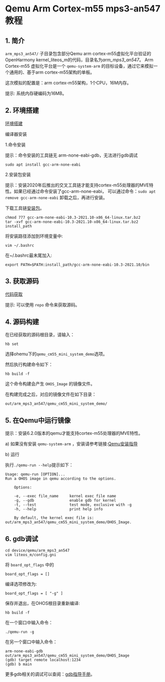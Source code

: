 # Qemu Arm Cortex-m55 mps3-an547 教程

## 1. 简介
`arm_mps3_an547/` 子目录包含部分Qemu arm cortex-m55虚拟化平台验证的OpenHarmony kernel\_liteos\_m的代码，目录名为*arm_mps3_an547*。
Arm Cortex-m55 虚拟化平台是一个 `qemu-system-arm` 的目标设备，通过它来模拟一个通用的、基于arm cortex-m55架构的单板。

这次模拟的配置是：arm cortex-m55架构，1个CPU，16M内存。

提示: 系统内存硬编码为16MB。

## 2. 环境搭建

[环境搭建](https://gitee.com/openharmony/docs/blob/master/zh-cn/device-dev/porting/Readme-CN.md)

编译器安装

1.命令安装

提示：命令安装的工具链无 arm-none-eabi-gdb，无法进行gdb调试

```
sudo apt install gcc-arm-none-eabi
```

2.安装包安装

提示：安装2020年后推出的交叉工具链才能支持cortex-m55处理器的MVE特性。如果已经通过命令安装了gcc-arm-none-eabi， 可以通过命令：`sudo apt remove gcc-arm-none-eabi` 卸载之后，再进行安装。

下载工具链[安装包](https://developer.arm.com/-/media/Files/downloads/gnu-rm/10.3-2021.10/gcc-arm-none-eabi-10.3-2021.10-x86_64-linux.tar.bz2)。

```
chmod 777 gcc-arm-none-eabi-10.3-2021.10-x86_64-linux.tar.bz2
tar -xvf gcc-arm-none-eabi-10.3-2021.10-x86_64-linux.tar.bz2 install_path
```

将安装路径添加到环境变量中:

```
vim ~/.bashrc
```

在~/.bashrc最末尾加入:

```
export PATH=$PATH:install_path/gcc-arm-none-eabi-10.3-2021.10/bin
```

## 3. 获取源码

[代码获取](https://gitee.com/openharmony/docs/blob/HEAD/zh-cn/device-dev/get-code/sourcecode-acquire.md)

提示: 可以使用 `repo` 命令来获取源码。

## 4. 源码构建

在已经获取的源码根目录，请输入：

```
hb set
```

选择ohemu下的`qemu_cm55_mini_system_demo`选项。


然后执行构建命令如下：
```
hb build -f
```

这个命令构建会产生 `OHOS_Image` 的镜像文件。

在构建完成之后，对应的镜像文件在如下目录：
```
out/arm_mps3_an547/qemu_cm55_mini_system_demo/
```
## 5. 在Qemu中运行镜像

提示：安装6.2.0版本的qemu才能支持cortex-m55处理器的MVE特性。

a) 如果没有安装 `qemu-system-arm` ，安装请参考链接:[Qemu安装指导](https://gitee.com/openharmony/device_qemu/blob/HEAD/README_zh.md)

b) 运行

执行`./qemu-run --help`提示如下：

```
Usage: qemu-run [OPTION]...
Run a OHOS image in qemu according to the options.

    Options:

    -e, --exec file_name     kernel exec file name
    -g, --gdb                enable gdb for kernel
    -t, --test               test mode, exclusive with -g
    -h, --help               print help info

    By default, the kernel exec file is: out/arm_mps3_an547/qemu_cm55_mini_system_demo/OHOS_Image.
```

## 6. gdb调试

```
cd device/qemu/arm_mps3_an547
vim liteos_m/config.gni
```

将 `board_opt_flags` 中的

```
board_opt_flags = []
```

编译选项修改为:

```
board_opt_flags = [ "-g" ]
```

保存并退出，在OHOS根目录重新编译:

```
hb build -f
```

在一个窗口中输入命令：

```
./qemu-run -g
```

在另一个窗口中输入命令：

```
arm-none-eabi-gdb out/arm_mps3_an547/qemu_cm55_mini_system_demo/OHOS_Image
(gdb) target remote localhost:1234
(gdb) b main
```

更多gdb相关的调试可以查阅：[gdb指导手册](https://sourceware.org/gdb/current/onlinedocs/gdb)。

